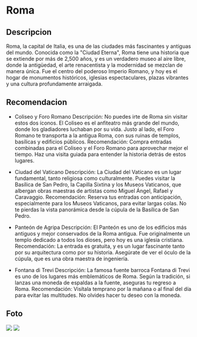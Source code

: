 # Roma

## Descripcion
Roma, la capital de Italia, es una de las ciudades más fascinantes y antiguas del mundo. Conocida como la "Ciudad Eterna", Roma tiene una historia que se extiende por más de 2,500 años, y es un verdadero museo al aire libre, donde la antigüedad, el arte renacentista y la modernidad se mezclan de manera única. Fue el centro del poderoso Imperio Romano, y hoy es el hogar de monumentos históricos, iglesias espectaculares, plazas vibrantes y una cultura profundamente arraigada.

## Recomendacion
- Coliseo y Foro Romano
Descripción: No puedes irte de Roma sin visitar estos dos íconos. El Coliseo es el anfiteatro más grande del mundo, donde los gladiadores luchaban por su vida. Justo al lado, el Foro Romano te transporta a la antigua Roma, con sus ruinas de templos, basílicas y edificios públicos.
Recomendación: Compra entradas combinadas para el Coliseo y el Foro Romano para aprovechar mejor el tiempo. Haz una visita guiada para entender la historia detrás de estos lugares.

- Ciudad del Vaticano
Descripción: La Ciudad del Vaticano es un lugar fundamental, tanto religiosa como culturalmente. Puedes visitar la Basílica de San Pedro, la Capilla Sixtina y los Museos Vaticanos, que albergan obras maestras de artistas como Miguel Ángel, Rafael y Caravaggio.
Recomendación: Reserva tus entradas con anticipación, especialmente para los Museos Vaticanos, para evitar largas colas. No te pierdas la vista panorámica desde la cúpula de la Basílica de San Pedro.

- Panteón de Agripa
Descripción: El Panteón es uno de los edificios más antiguos y mejor conservados de la Roma antigua. Fue originalmente un templo dedicado a todos los dioses, pero hoy es una iglesia cristiana.
Recomendación: La entrada es gratuita, y es un lugar fascinante tanto por su arquitectura como por su historia. Asegúrate de ver el óculo de la cúpula, que es una obra maestra de ingeniería.

- Fontana di Trevi
Descripción: La famosa fuente barroca Fontana di Trevi es uno de los lugares más emblemáticos de Roma. Según la tradición, si lanzas una moneda de espaldas a la fuente, aseguras tu regreso a Roma.
Recomendación: Visítala temprano por la mañana o al final del día para evitar las multitudes. No olvides hacer tu deseo con la moneda.

## Foto
![](https://encrypted-tbn0.gstatic.com/images?q=tbn:ANd9GcQck-CRpRw5WkyHezhvZaC2bX5ATSCzWxhRjw&s)
![](https://encrypted-tbn0.gstatic.com/images?q=tbn:ANd9GcT6t7e2c1xEGi-QcqbiVR7ZTfvE1ZfydqcVcQ&s)
